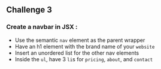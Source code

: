 ## Challenge 3

### Create a navbar in JSX :

- Use the semantic `nav` element as the parent wrapper
- Have an h1 element with the brand name of your `website`
- Insert an unordered list for the other nav elements
- Inside the `ul`, have 3 `li`s for `pricing`, `about`, and `contact`
